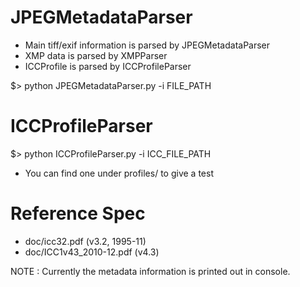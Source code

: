 # JPEGMetadataParser
 - Main tiff/exif information is parsed by JPEGMetadataParser
 - XMP data is parsed by XMPParser
 - ICCProfile is parsed by ICCProfileParser

$> python JPEGMetadataParser.py -i FILE_PATH

# ICCProfileParser
$> python ICCProfileParser.py -i ICC_FILE_PATH
 - You can find one under profiles/ to give a test

# Reference Spec
 - doc/icc32.pdf (v3.2, 1995-11)
 - doc/ICC1v43_2010-12.pdf (v4.3)

NOTE : Currently the metadata information is printed out in console.
